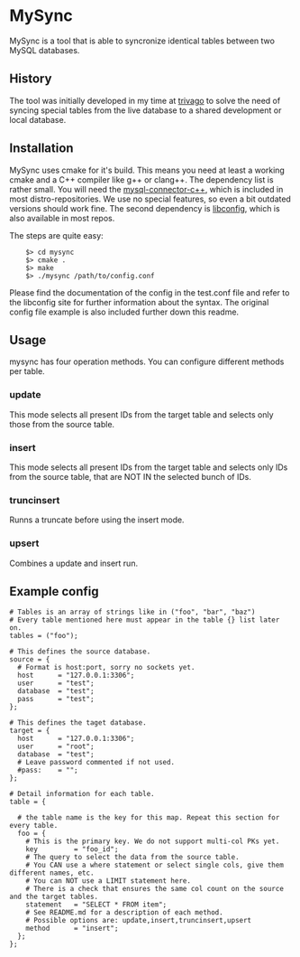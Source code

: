 # MySync
MySync is a tool that is able to syncronize identical tables between two MySQL databases.

## History
The tool was initially developed in my time at [trivago](http://www.trivago.com) to solve the need of syncing special tables from the live database to a shared development or local database. 

## Installation
MySync uses cmake for it's build. This means you need at least a working cmake and a C++ compiler like g++ or clang++. The dependency list is rather small. You will need the [mysql-connector-c++](http://dev.mysql.com/downloads/connector/cpp/), which is included in most distro-repositories. We use no special features, so even a bit outdated versions should work fine. The second dependency is [libconfig](http://www.hyperrealm.com/libconfig/), which is also available in most repos.

The steps are quite easy:

```
    $> cd mysync
    $> cmake .
    $> make
    $> ./mysync /path/to/config.conf
```

Please find the documentation of the config in the test.conf file and refer to the libconfig site for further information about the syntax. The original config file example is also included further down this readme.

## Usage
mysync has four operation methods. You can configure different methods per table.

### update
This mode selects all present IDs from the target table and selects only those from the source table.

### insert
This mode selects all present IDs from the target table and selects only IDs from the source table, that are NOT IN the selected bunch of IDs.

### truncinsert
Runns a truncate before using the insert mode.

### upsert
Combines a update and insert run.

## Example config

```
# Tables is an array of strings like in ("foo", "bar", "baz")
# Every table mentioned here must appear in the table {} list later on.
tables = ("foo");

# This defines the source database.
source = {
  # Format is host:port, sorry no sockets yet.
  host      = "127.0.0.1:3306";
  user      = "test";
  database  = "test";
  pass      = "test";
};

# This defines the taget database.
target = {
  host      = "127.0.0.1:3306";
  user      = "root";
  database  = "test";
  # Leave password commented if not used.
  #pass:    = "";
};

# Detail information for each table.
table = {
  
  # the table name is the key for this map. Repeat this section for every table.
  foo = {
    # This is the primary key. We do not support multi-col PKs yet.
    key         = "foo_id";
    # The query to select the data from the source table. 
    # You CAN use a where statement or select single cols, give them different names, etc.
    # You can NOT use a LIMIT statement here.
    # There is a check that ensures the same col count on the source and the target tables.
    statement   = "SELECT * FROM item";
    # See README.md for a description of each method.
    # Possible options are: update,insert,truncinsert,upsert
    method      = "insert";
  };
};
```